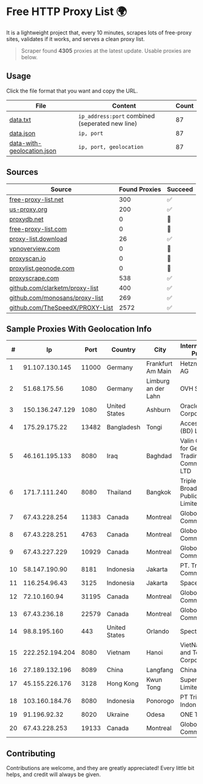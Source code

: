 
# Free HTTP Proxy List 🌍

It is a lightweight project that, every 10 minutes, scrapes lots of free-proxy sites, validates if it works, and serves a clean proxy list.


> Scraper found **4305** proxies at the latest update. Usable proxies are below.

## Usage

Click the file format that you want and copy the URL.


|File|Content|Count|
|----|-------|-----|
|[data.txt](https://raw.githubusercontent.com/themiralay/Proxy-List-World/master/data.txt)|`ip_address:port` combined (seperated new line)|87|
|[data.json](https://raw.githubusercontent.com/themiralay/Proxy-List-World/master/data.json)|`ip, port`|87|
|[data-with-geolocation.json](https://raw.githubusercontent.com/themiralay/Proxy-List-World/master/data-with-geolocation.json)|`ip, port, geolocation`|87|

## Sources

|Source|Found Proxies|Succeed|
|------|-------------|-------|
|[free-proxy-list.net](https://free-proxy-list.net)|300|✅|
|[us-proxy.org](https://www.us-proxy.org)|200|✅|
|[proxydb.net](http://proxydb.net)|0|🚫|
|[free-proxy-list.com](https://free-proxy-list.com/?page=&port=&type%5B%5D=http&type%5B%5D=https&up_time=0&search=Search)|0|🚫|
|[proxy-list.download](https://www.proxy-list.download/HTTP)|26|✅|
|[vpnoverview.com](https://vpnoverview.com/privacy/anonymous-browsing/free-proxy-servers)|0|🚫|
|[proxyscan.io](https://www.proxyscan.io)|0|🚫|
|[proxylist.geonode.com](https://proxylist.geonode.com/api/proxy-list?limit=300&page=1&sort_by=lastChecked&sort_type=desc&protocols=http,https)|0|🚫|
|[proxyscrape.com](https://api.proxyscrape.com/v2/?request=displayproxies&protocol=http&timeout=10000&country=all&ssl=all&anonymity=all)|538|✅|
|[github.com/clarketm/proxy-list](https://raw.githubusercontent.com/clarketm/proxy-list/master/proxy-list-raw.txt)|400|✅|
|[github.com/monosans/proxy-list](https://raw.githubusercontent.com/monosans/proxy-list/main/proxies/http.txt)|269|✅|
|[github.com/TheSpeedX/PROXY-List](https://raw.githubusercontent.com/TheSpeedX/PROXY-List/master/http.txt)|2572|✅|


## Sample Proxies With Geolocation Info

|#|Ip|Port|Country|City|Internet Service Provider|
|-|--|----|-------|----|-------------------------|
|1|91.107.130.145|11000|Germany|Frankfurt Am Main|Hetzner Online AG|
|2|51.68.175.56|1080|Germany|Limburg an der Lahn|OVH SAS|
|3|150.136.247.129|1080|United States|Ashburn|Oracle Corporation|
|4|175.29.175.22|13482|Bangladesh|Tongi|Access Telecom (BD) Ltd|
|5|46.161.195.133|8080|Iraq|Baghdad|Valin Company for General Trading and Communication LTD|
|6|171.7.111.240|8080|Thailand|Bangkok|Triple T Broadband Public Company Limited|
|7|67.43.228.254|11383|Canada|Montreal|GloboTech Communications|
|8|67.43.228.251|4763|Canada|Montreal|GloboTech Communications|
|9|67.43.227.229|10929|Canada|Montreal|GloboTech Communications|
|10|58.147.190.90|8181|Indonesia|Jakarta|PT. Transhybrid Communication|
|11|116.254.96.43|3125|Indonesia|Jakarta|SpaceX Starlink|
|12|72.10.160.94|31195|Canada|Montreal|GloboTech Communications|
|13|67.43.236.18|22579|Canada|Montreal|GloboTech Communications|
|14|98.8.195.160|443|United States|Orlando|Spectrum|
|15|222.252.194.204|8080|Vietnam|Hanoi|VietNam Post and Telecom Corporation|
|16|27.189.132.196|8089|China|Langfang|Chinanet|
|17|45.155.226.176|3128|Hong Kong|Kwun Tong|Superhub Limited|
|18|103.160.184.76|8080|Indonesia|Ponorogo|PT Trisari Data Indonusa|
|19|91.196.92.32|8020|Ukraine|Odesa|ONE TELECOM|
|20|67.43.228.253|19133|Canada|Montreal|GloboTech Communications|



## Contributing

Contributions are welcome, and they are greatly appreciated! Every
little bit helps, and credit will always be given.

